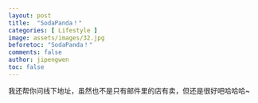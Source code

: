 ```yaml
---
layout: post
title:  "SodaPanda！"
categories: [ Lifestyle ]
image: assets/images/32.jpg
beforetoc: "SodaPanda！"
comments: false
author: jipengwen
toc: false
---
```

  
我还帮你问线下地址，虽然也不是只有邮件里的店有卖，但还是很好吧哈哈哈~ 
